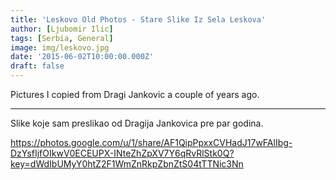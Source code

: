 ```yaml
---
title: 'Leskovo Old Photos - Stare Slike Iz Sela Leskova'
author: [Ljubomir Ilic]
tags: [Serbia, General]
image: img/leskovo.jpg
date: '2015-06-02T10:00:00.000Z'
draft: false
---
```


Pictures I copied from Dragi Jankovic a couple of years ago.

------

Slike koje sam preslikao od Dragija Jankovica pre par godina.

https://photos.google.com/u/1/share/AF1QipPpxxCVHadJ17wFAlIbg-DzYsfIjfOIkwV0ECEUPX-INteZhZpXV7Y6qRvRlStk0Q?key=dWdIbUMyY0htZ2F1WmZnRkpZbnZtS04tTTNic3Nn
